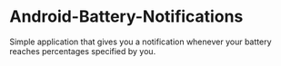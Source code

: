 # Android-Battery-Notifications
Simple application that gives you a notification whenever your battery reaches percentages specified by you.
